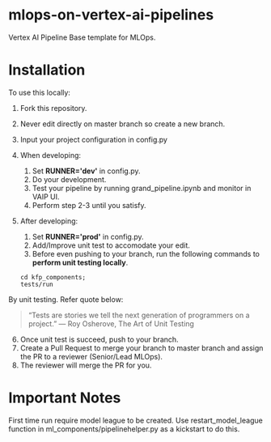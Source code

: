 
# mlops-on-vertex-ai-pipelines

Vertex AI Pipeline Base template for MLOps.

# Installation

To use this locally:

1. Fork this repository.
2. Never edit directly on master branch so create a new branch.
3. Input your project configuration in config.py
4. When developing:
    1. Set **RUNNER='dev'** in config.py.
    2. Do your development.
    3. Test your pipeline by running grand_pipeline.ipynb and monitor in VAIP UI.
    4. Perform step 2-3 until you satisfy.

5. After developing:
    1. Set **RUNNER='prod'** in config.py.
    2. Add/Improve unit test to accomodate your edit.
    3. Before even pushing to your branch, run the following commands to **perform unit testing locally**.
    ```
    cd kfp_components;
    tests/run
    ```

By unit testing. Refer quote below:
> “Tests are stories we tell the next generation of programmers on a project.”
> ― Roy Osherove, The Art of Unit Testing

6. Once unit test is succeed, push to your branch.
7. Create a Pull Request to merge your branch to master branch and assign the PR to a reviewer (Senior/Lead MLOps).
8. The reviewer will merge the PR for you.

# Important Notes

First time run require model league to be created. Use restart_model_league function in ml_components/pipelinehelper.py as a kickstart to do this.